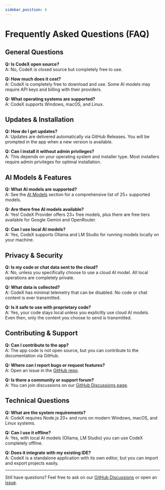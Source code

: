 ```yaml
---
sidebar_position: 6
---
```


# Frequently Asked Questions (FAQ)

## General Questions

**Q: Is CodeX open source?**  
A: No, CodeX is closed source but completely free to use.

**Q: How much does it cost?**  
A: CodeX is completely free to download and use. Some AI models may require API keys and billing with their providers.

**Q: What operating systems are supported?**  
A: CodeX supports Windows, macOS, and Linux.

## Updates & Installation

**Q: How do I get updates?**  
A: Updates are delivered automatically via GitHub Releases. You will be prompted in the app when a new version is available.

**Q: Can I install it without admin privileges?**  
A: This depends on your operating system and installer type. Most installers require admin privileges for optimal installation.

## AI Models & Features

**Q: What AI models are supported?**  
A: See the [AI Models](models) section for a comprehensive list of 25+ supported models.

**Q: Are there free AI models available?**  
A: Yes! CodeX Provider offers 23+ free models, plus there are free tiers available for Google Gemini and OpenRouter.

**Q: Can I use local AI models?**  
A: Yes, CodeX supports Ollama and LM Studio for running models locally on your machine.

## Privacy & Security

**Q: Is my code or chat data sent to the cloud?**  
A: No, unless you specifically choose to use a cloud AI model. All local operations are completely private.

**Q: What data is collected?**  
A: CodeX has minimal telemetry that can be disabled. No code or chat content is ever transmitted.

**Q: Is it safe to use with proprietary code?**  
A: Yes, your code stays local unless you explicitly use cloud AI models. Even then, only the content you choose to send is transmitted.

## Contributing & Support

**Q: Can I contribute to the app?**  
A: The app code is not open source, but you can contribute to the documentation via GitHub.

**Q: Where can I report bugs or request features?**  
A: Open an issue in the [GitHub repo](https://github.com/iotserver24/codex/issues).

**Q: Is there a community or support forum?**  
A: You can join discussions on our [GitHub Discussions page](https://github.com/iotserver24/codex/discussions).

## Technical Questions

**Q: What are the system requirements?**  
A: CodeX requires Node.js 20+ and runs on modern Windows, macOS, and Linux systems.

**Q: Can I use it offline?**  
A: Yes, with local AI models (Ollama, LM Studio) you can use CodeX completely offline.

**Q: Does it integrate with my existing IDE?**  
A: CodeX is a standalone application with its own editor, but you can import and export projects easily.

---

Still have questions? Feel free to ask on our [GitHub Discussions](https://github.com/iotserver24/codex/discussions) or open an [issue](https://github.com/iotserver24/codex/issues). 